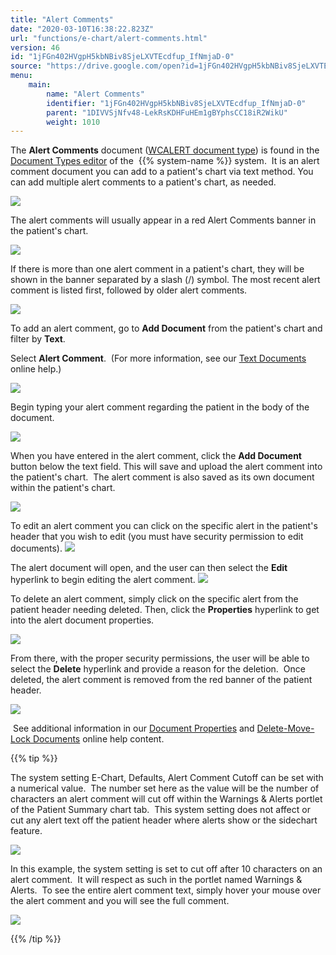 ```yaml
---
title: "Alert Comments"
date: "2020-03-10T16:38:22.823Z"
url: "functions/e-chart/alert-comments.html"
version: 46
id: "1jFGn402HVgpH5kbNBiv8SjeLXVTEcdfup_IfNmjaD-0"
source: "https://drive.google.com/open?id=1jFGn402HVgpH5kbNBiv8SjeLXVTEcdfup_IfNmjaD-0"
menu:
    main:
        name: "Alert Comments"
        identifier: "1jFGn402HVgpH5kbNBiv8SjeLXVTEcdfup_IfNmjaD-0"
        parent: "1DIVVSjNfv48-LekRsKDHFuHEm1gBYphsCC18iR2WikU"
        weight: 1010
---
```

The **Alert Comments** document ([WCALERT document type](https://system/?f=chart&s=dteditor&t=Document+Types&tabmodule=admin&dtopp=dtview&dtsopp=dt_val&doc_type=WCALERT)) is found in the [Document Types editor](https://system/?f=chart&s=dteditor&t=Document+Types&tabmodule=admin&tabselect=Document+Types) of the  {{% system-name %}} system.  It is an alert comment document you can add to a patient's chart via text method. You can add multiple alert comments to a patient's chart, as needed.



![](alert-comments.images/image1.png)



The alert comments will usually appear in a red Alert Comments banner in the patient's chart.



![](alert-comments.images/image2.png)



If there is more than one alert comment in a patient's chart, they will be shown in the banner separated by a slash (/) symbol. The most recent alert comment is listed first, followed by older alert comments.



![](alert-comments.images/image3.png)



To add an alert comment, go to **Add Document** from the patient's chart and filter by **Text**.

Select **Alert Comment**.  (For more information, see our [Text Documents](../document-management/documents-and-forms/text-documents.html) online help.)



![](alert-comments.images/image4.png)



Begin typing your alert comment regarding the patient in the body of the document.



![](alert-comments.images/image5.png)



When you have entered in the alert comment, click the **Add Document** button below the text field. This will save and upload the alert comment into the patient's chart.  The alert comment is also saved as its own document within the patient's chart.



![](alert-comments.images/image6.png)



To edit an alert comment you can click on the specific alert in the patient's header that you wish to edit (you must have security permission to edit documents).  ![](alert-comments.images/image7.png)



The alert document will open, and the user can then select the **Edit** hyperlink to begin editing the alert comment.  ![](alert-comments.images/image8.png)



To delete an alert comment, simply click on the specific alert from the patient header needing deleted. Then, click the **Properties** hyperlink to get into the alert document properties.



![](alert-comments.images/image9.png)



From there, with the proper security permissions, the user will be able to select the **Delete** hyperlink and provide a reason for the deletion.  Once deleted, the alert comment is removed from the red banner of the patient header.



![](alert-comments.images/image10.png)



 See additional information in our [Document Properties](../document-management/documents-and-forms/document-properties.html) and [Delete-Move-Lock Documents](../document-management/documents-and-forms/delete-move-lock-documents.html) online help content.

{{% tip %}}

The system setting E-Chart, Defaults, Alert Comment Cutoff can be set with a numerical value.  The number set here as the value will be the number of characters an alert comment will cut off within the Warnings & Alerts portlet of the Patient Summary chart tab.  This system setting does not affect or cut any alert text off the patient header where alerts show or the sidechart feature.



![](alert-comments.images/image11.png)



In this example, the system setting is set to cut off after 10 characters on an alert comment.  It will respect as such in the portlet named Warnings & Alerts.  To see the entire alert comment text, simply hover your mouse over the alert comment and you will see the full comment.



![](alert-comments.images/image12.png)





{{% /tip %}}


